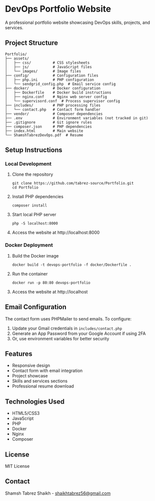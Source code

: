 # DevOps Portfolio Website

A professional portfolio website showcasing DevOps skills, projects, and services.

## Project Structure

```
Portfolio/
├── assets/
│   ├── css/          # CSS stylesheets
│   ├── js/           # JavaScript files
│   └── images/       # Image files
├── config/           # Configuration files
│   ├── php.ini       # PHP configuration
│   └── sendgrid_config.php  # Email service config
├── docker/           # Docker configuration
│   ├── Dockerfile    # Docker build instructions
│   ├── nginx.conf    # Nginx web server config
│   └── supervisord.conf  # Process supervisor config
├── includes/         # PHP processing files
│   └── contact.php   # Contact form handler
├── vendor/           # Composer dependencies
├── .env              # Environment variables (not tracked in git)
├── .gitignore        # Git ignore rules
├── composer.json     # PHP dependencies
├── index.html        # Main website
└── ShamshTabrezDevOps.pdf  # Resume
```

## Setup Instructions

### Local Development

1. Clone the repository
   ```
   git clone https://github.com/tabrez-source/Portfolio.git
   cd Portfolio
   ```

2. Install PHP dependencies
   ```
   composer install
   ```

3. Start local PHP server
   ```
   php -S localhost:8000
   ```

4. Access the website at http://localhost:8000

### Docker Deployment

1. Build the Docker image
   ```
   docker build -t devops-portfolio -f docker/Dockerfile .
   ```

2. Run the container
   ```
   docker run -p 80:80 devops-portfolio
   ```

3. Access the website at http://localhost

## Email Configuration

The contact form uses PHPMailer to send emails. To configure:

1. Update your Gmail credentials in `includes/contact.php`
2. Generate an App Password from your Google Account if using 2FA
3. Or, use environment variables for better security

## Features

- Responsive design
- Contact form with email integration
- Project showcase
- Skills and services sections
- Professional resume download

## Technologies Used

- HTML5/CSS3
- JavaScript
- PHP
- Docker
- Nginx
- Composer

## License

MIT License

## Contact

Shamsh Tabrez Shaikh - shaikhtabrez56@gmail.com 
